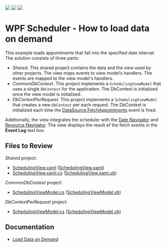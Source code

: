 <!-- default badges list -->
![](https://img.shields.io/endpoint?url=https://codecentral.devexpress.com/api/v1/VersionRange/310298166/22.2.2%2B)
[![](https://img.shields.io/badge/Open_in_DevExpress_Support_Center-FF7200?style=flat-square&logo=DevExpress&logoColor=white)](https://supportcenter.devexpress.com/ticket/details/T1125301)
[![](https://img.shields.io/badge/📖_How_to_use_DevExpress_Examples-e9f6fc?style=flat-square)](https://docs.devexpress.com/GeneralInformation/403183)
<!-- default badges end -->

# WPF Scheduler - How to load data on demand

This example loads appointments that fall into the specified date interval. The solution consists of three parts:

* _Shared_. This shared project contains the data and the view used by other projects. The view maps events to view model’s handlers.  The events are mapped to the view model's handlers.
* _CommonDbContext_. This project implements a `SchedulingViewModel` that uses a single `DbContext` for the application. The DbContext is initialized once the view model is initialized.
* _DbContextPerRequest_. This project implements a `SchedulingViewModel` that creates a new `DbContext` per each request. The DbContext is initialized each time the [DataSource.FetchAppointments](https://docs.devexpress.com/WPF/DevExpress.Xpf.Scheduling.DataSource.FetchAppointments) event is fired.

Additionally, the view integrates the scheduler with the [Date Navigator](https://docs.devexpress.com/WPF/401550/controls-and-libraries/scheduler/visual-elements/date-navigator) and [Resource Navigator](https://docs.devexpress.com/WPF/401575/controls-and-libraries/scheduler/visual-elements/resource-navigator). The view displays the result of the fetch events in the **Event Log** text box.

## Files to Review

_Shared_ project:

- [SchedulingView.xaml](./CS/Shared/Views/SchedulingView.xaml) ([SchedulingView.xaml](./VB/Shared/Views/SchedulingView.xaml))
- [SchedulingView.xaml.cs](./CS/Shared/Views/SchedulingView.xaml.cs) ([SchedulingView.xaml.vb](./VB/Shared/Views/SchedulingView.xaml.vb))

_CommonDbContext_ project:

- [SchedulingViewModel.cs](./CS/CommonDbContext/ViewModels/SchedulingViewModel.cs) ([SchedulingViewModel.vb](./VB/CommonDbContext/ViewModels/SchedulingViewModel.vb))

_DbContextPerRequest_ project: 

- [SchedulingViewModel.cs](./CS/DbContextPerRequest/ViewModels/SchedulingViewModel.cs) ([SchedulingViewModel.vb](./VB/DbContextPerRequest/ViewModels/SchedulingViewModel.vb))

## Documentation

* [Load Data on Demand](https://docs.devexpress.com/WPF/402187/controls-and-libraries/scheduler/data-binding/load-data-on-demand)



